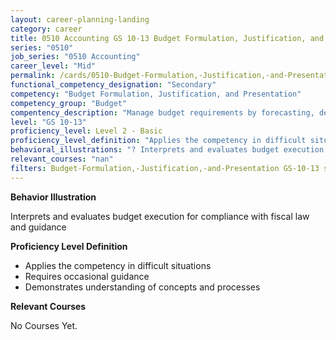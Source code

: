 ```yaml
---
layout: career-planning-landing
category: career
title: 0510 Accounting GS 10-13 Budget Formulation, Justification, and Presentation
series: "0510"
job_series: "0510 Accounting"
career_level: "Mid"
permalink: /cards/0510-Budget-Formulation,-Justification,-and-Presentation-Level-2---Basic/
functional_competency_designation: "Secondary"
competency: "Budget Formulation, Justification, and Presentation"
competency_group: "Budget"
compentency_description: "Manage budget requirements by forecasting, developing and justifying budgets in compliance with statutory/regulatory guidance. "
level: "GS 10-13"
proficiency_level: Level 2 - Basic
proficiency_level_definition: "Applies the competency in difficult situations ? Requires occasional guidance ? Demonstrates understanding of concepts and processes"
behavioral_illustrations: "? Interprets and evaluates budget execution for compliance with fiscal law and guidance"
relevant_courses: "nan"
filters: Budget-Formulation,-Justification,-and-Presentation GS-10-13 series-0510
---
```


<div id="cfo-card-content-behavioral-illustrations" class="cfo-inner-card-content">
<p><b>Behavior Illustration</b></p>
<p></p>
<p>Interprets and evaluates budget execution for compliance with fiscal law and guidance</p>
</div>

<div id="cfo-card-content-proficiency-level-definition" class="cfo-inner-card-content">

<p><b>Proficiency Level Definition</b></p>
<ul><li>Applies the competency in difficult situations</li>
<li>Requires occasional guidance</li>
<li>Demonstrates understanding of concepts and processes</li>
</ul></div>

<div id="cfo-card-content-relevant-courses" class="cfo-inner-card-content">
<p><b>Relevant Courses</b></p>
<div class="cfo-courses-outer">
<div class="cfo-courses-inner">No Courses Yet.</div>
</div>
</div>
